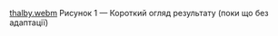 [thalby.webm](https://github.com/user-attachments/assets/0e8201cc-3ec0-471f-886e-9240df2d2dcb)
Рисунок 1 — Короткий огляд результату (поки що без адаптації)
